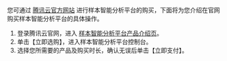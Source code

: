 
您可通过 [腾讯云官方网站](https://cloud.tencent.com/) 进行样本智能分析平台的购买，下面将为您介绍在官网购买样本智能分析平台的具体操作。
1. 登录腾讯云官网，进入 [样本智能分析平台产品介绍页](https://cloud.tencent.com/product/habo)。
2. 单击【立即选购】，进入样本智能分析平台控制台。
3. 选择您所需要的产品及购买时长，确认无误后单击【立即支付】。

